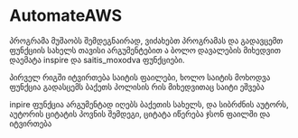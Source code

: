# AutomateAWS

პროგრამა მუშაობს შემდეგნაირად, ვიძახებთ პროგრამას და გადავცემთ ფუნქციის სახელს თავისი არგუმენტებით
ა
ბოლო დავალების მიხედვით დაემატა inspire და saitis_moxodva ფუნქციები.

პირველ რიგში იტვირთება საიტის ფაილები, ხოლო საიტის მოხოდვა ფუნქცია გადასცემს ბაქეთს პოლისის რის მიხედვითაც საიტი ეშვება

inpire ფუნქცია არგუმენტად იღებს ბაქეთის სახელს, და სიბრძნის აუტორს, აუტორის ციტატის პოვნის შემდეგი, ციტატა იწერება ჯსონ ფაილში და იტვირთება
